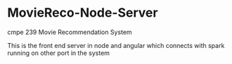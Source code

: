 # MovieReco-Node-Server


cmpe 239 Movie Recommendation System

This is the front end server in node and angular which connects with spark running on other port in the system
